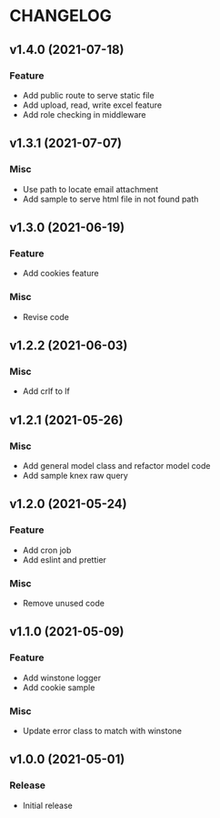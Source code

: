 # CHANGELOG
## v1.4.0 (2021-07-18)
### Feature
* Add public route to serve static file
* Add upload, read, write excel feature
* Add role checking in middleware

## v1.3.1 (2021-07-07)
### Misc
* Use path to locate email attachment
* Add sample to serve html file in not found path

## v1.3.0 (2021-06-19)
### Feature
* Add cookies feature
### Misc
* Revise code

## v1.2.2 (2021-06-03)
### Misc
* Add crlf to lf

## v1.2.1 (2021-05-26)
### Misc
* Add general model class and refactor model code
* Add sample knex raw query

## v1.2.0 (2021-05-24)
### Feature
* Add cron job
* Add eslint and prettier
### Misc
* Remove unused code

## v1.1.0 (2021-05-09)
### Feature
* Add winstone logger
* Add cookie sample
### Misc
* Update error class to match with winstone

## v1.0.0 (2021-05-01)
### Release
* Initial release
